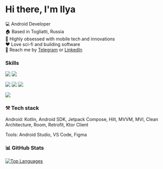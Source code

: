 Hi there, I'm Ilya
====================================================================================================================================

:computer: Android Developer <br>
:house: Based in Togliatti, Russia <br>
:iphone: Highly obsessed with mobile tech and innovations <br>
:heart: Love sci-fi and building software <br>
:call_me_hand: Reach me by [Telegram](https://t.me/risely/) or [LinkedIn](https://www.linkedin.com/in/ilya-stoletov-4396a92aa/)

### Skills
<p>
  <img src="https://img.shields.io/badge/kotlin%20-%23323330.svg?&style=for-the-badge&logo=kotlin"/>
  <img src="https://img.shields.io/badge/android%20-%23323330.svg?&style=for-the-badge&logo=android"/>
</p>
<p>
  <img src="https://img.shields.io/badge/typescript-3178C5.svg?&style=for-the-badge&logo=typescript&logoColor=white"/>
  <img src="https://img.shields.io/badge/node.js%20-%2368a063.svg?&style=for-the-badge&logo=node.js&logoColor=white"/>
  <img src="https://img.shields.io/badge/mongodb%20-%23323330.svg?&style=for-the-badge&logo=mongodb"/>
</p>
<p>
  <img src="https://img.shields.io/badge/git%20-%23F05033.svg?&style=for-the-badge&logo=git&logoColor=white"/>
</p>


### ⚒️ Tech stack
<p>Android: Kotlin, Android SDK, Jetpack Compose, Hilt, MVVM, MVI, Clean Architecture, Room, Retrofit, Ktor Client</p>
<p>Tools: Android Studio, VS Code, Figma</p>

### 📊  GitHub Stats
<a href="https://github.com/ilyastoletov" align="left"><img src="https://github-readme-stats.vercel.app/api/top-langs/?username=ilyastoletov&langs_count=5&title_color=0891b2&text_color=ffffff&icon_color=0891b2&bg_color=1c1917&hide_border=true&locale=en&custom_title=Top%20%Languages" alt="Top Languages" /></a>
